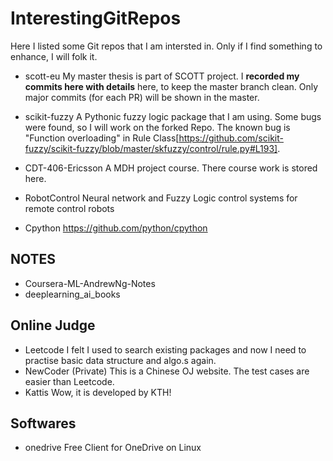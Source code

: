 # InterestingGitRepos
Here I listed some Git repos that I am intersted in. Only if I find something to enhance, I will folk it. 

- scott-eu
My master thesis is part of SCOTT project. I **recorded my commits here with details** here, to keep the master branch clean. Only major commits (for each PR) will be shown in the master.

- scikit-fuzzy
A Pythonic fuzzy logic package that I am using.
Some bugs were found, so I will work on the forked Repo. The known bug is "Function overloading" in  Rule Class[https://github.com/scikit-fuzzy/scikit-fuzzy/blob/master/skfuzzy/control/rule.py#L193].

- CDT-406-Ericsson
A MDH project course. There course work is stored here.

- RobotControl
Neural network and Fuzzy Logic control systems for remote control robots

- Cpython
https://github.com/python/cpython 
## NOTES

- Coursera-ML-AndrewNg-Notes
- deeplearning_ai_books

## Online Judge

- Leetcode
I felt I used to search existing packages and now I need to practise basic data structure and algo.s again.
- NewCoder (Private)
This is a Chinese OJ website. The test cases are easier than Leetcode.
- Kattis
Wow, it is developed by KTH!

## Softwares 

- onedrive
Free Client for OneDrive on Linux
